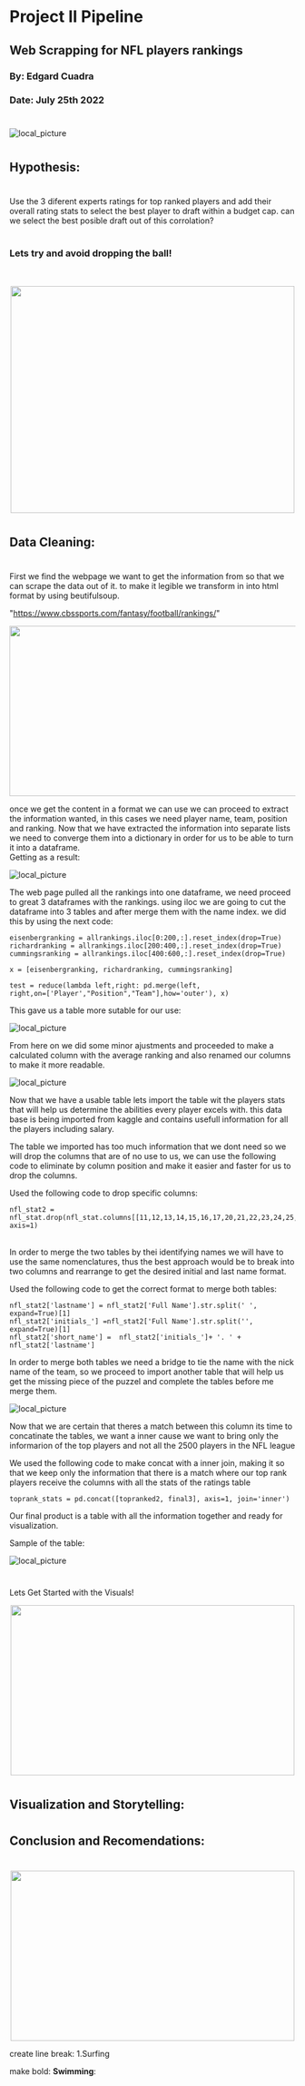 #

# Project II Pipeline
## Web Scrapping for NFL players rankings
### By: Edgard Cuadra
### Date: July 25th 2022

#
![local_picture](./Images/Toprank.jpg)
#
## Hypothesis:
#

Use the 3 diferent experts ratings for top ranked players and add their overall rating stats to select the best player to draft within a budget cap. can we select the best posible draft out of this corrolation?
#

### Lets try and avoid dropping the ball!
<br/>

<p align="center">
  <img width="500" height="400" src= ./Images/giphy.gif
</p>
<br/>

#
## Data Cleaning:
#
First we find the webpage we want to get the information from so that we can scrape the data out of it. to make it legible we transform in into html format by using beutifulsoup.
<br/>

"https://www.cbssports.com/fantasy/football/rankings/"
<br/>
<p align="center">
  <img width="700" height="300" src= ./Images/Web_scarpe_page.jpg
</p>
<br/>

once we get the content in a format we can use we can proceed to extract the information wanted, in this cases we need player name, team, position and ranking. Now that we have extracted the information into separate lists we need to converge them into a dictionary in order for us to be able to turn it into a dataframe.
<br/>
Getting as a result:

![local_picture](./Images/table_rankings.jpg)

The web page pulled all the rankings into one dataframe, we need proceed to great 3 dataframes with the rankings. using iloc we are going to cut the dataframe into 3 tables and after merge them with the name index. we did this by using the next code:

    eisenbergranking = allrankings.iloc[0:200,:].reset_index(drop=True)
    richardranking = allrankings.iloc[200:400,:].reset_index(drop=True)
    cummingsranking = allrankings.iloc[400:600,:].reset_index(drop=True)

    x = [eisenbergranking, richardranking, cummingsranking]

    test = reduce(lambda left,right: pd.merge(left,
    right,on=['Player',"Position","Team"],how='outer'), x)

This gave us a table more sutable for our use:

![local_picture](./Images/table_rankings2.jpg)

From here on we did some minor ajustments and proceeded to make a calculated column with the average ranking and also renamed our columns to make it more readable.

![local_picture](./Images/table_rankings3.jpg)

Now that we have a usable table lets import the table wit the players stats that will help us determine the abilities every player excels with. this data base is being imported from kaggle and contains usefull information for all the players including salary.
<br/>

The table we imported has too much information that we dont need so we will drop the columns that are of no use to us, we can use the following code to eliminate by column position and make it easier and faster for us to drop the columns.
<br/> 

Used the following code to drop specific columns:

    nfl_stat2 = nfl_stat.drop(nfl_stat.columns[[11,12,13,14,15,16,17,20,21,22,23,24,25,26,28,29,30,33,34,35,36,37,38,39,40,41,42,43,44,45,46,47,48,49,50,51,52,53,54,55,56,58,62,63]], axis=1) 
<br/> 
In order to merge the two tables by thei identifying names we will have to use the same nomenclatures, thus the best approach would be to break into two columns and rearrange to get the desired initial and last name format.
<br/> 

Used the following code to get the correct format to merge both tables:

    nfl_stat2['lastname'] = nfl_stat2['Full Name'].str.split(' ', expand=True)[1]
    nfl_stat2['initials_'] =nfl_stat2['Full Name'].str.split('', expand=True)[1]
    nfl_stat2['short_name'] =  nfl_stat2['initials_']+ '. ' + nfl_stat2['lastname']

In order to merge both tables we need a bridge to tie the name with the nick name of the team, so we proceed to import another table that will help us get the missing piece of the puzzel and complete the tables before me merge them.
<br/> 

![local_picture](./Images/table_rankings5.jpg)

Now that we are certain that theres a match between this column its time to concatinate the tables, we want a inner cause we want to bring only the informarion of the top players and not all the 2500 players in the NFL league

We used the following code to make concat with a inner join, making it so that we keep only the information that there is a match where our top rank players receive the columns with all the stats of the ratings table

    toprank_stats = pd.concat([topranked2, final3], axis=1, join='inner')

Our final product is a table with all the information together and ready for visualization. 

Sample of the table:

![local_picture](./Images/table_rankings6.jpg)

#

Lets Get Started with the Visuals!
<p align="center">
  <img width="500" height="300" src= ./images/football-fail.gif
</p>


#
## Visualization and Storytelling:
#



#
## Conclusion and Recomendations:
#

<p align="center">
  <img width="500" height="300" src= ./images/football-dance.gif
</p>



create line break:
1.Surfing<br/>

make bold:
**Swimming**: